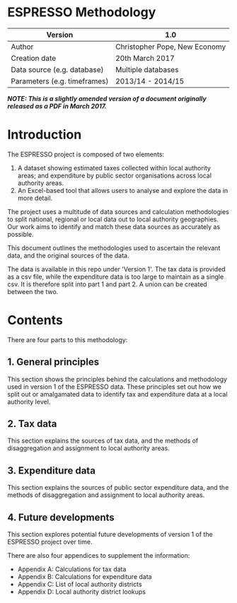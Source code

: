 # ESPRESSO Methodology

| Version | 1.0 |
|---|---|
| Author | Christopher Pope, New Economy |
| Creation date | 20th March 2017 |
| Data source (e.g. database) | Multiple databases |
| Parameters (e.g. timeframes) | 2013/14 - 2014/15 |


***NOTE: This is a slightly amended version of a document originally released as a PDF in March 2017.***

# Introduction
The ESPRESSO project is composed of two elements:
1. A dataset showing estimated taxes collected within local authority areas; and expenditure by public sector organisations across local authority areas.
2. An Excel-based tool that allows users to analyse and explore the data in more detail.

The project uses a multitude of data sources and calculation methodologies to split national, regional or local data out to local authority geographies. Our work aims to identify and match these data sources as accurately as possible.

This document outlines the methodologies used to ascertain the relevant data, and the original sources of the data.

The data is available in this repo under 'Version 1'. The tax data is provided as a csv file, while the expenditure data is too large to maintain as a single csv. It is therefore split into part 1 and part 2. A union can be created between the two.

# Contents
There are four parts to this methodology:
## 1. General principles
This section shows the principles behind the calculations and methodology used in version 1 of the ESPRESSO data. These principles set out how we split out or amalgamated data to identify tax and expenditure data at a local authority level.

## 2. Tax data
This section explains the sources of tax data, and the methods of disaggregation and assignment to local authority areas.

## 3. Expenditure data
This section explains the sources of public sector expenditure data, and the methods of disaggregation and assignment to local authority areas.

## 4. Future developments
This section explores potential future developments of version 1 of the ESPRESSO project over time.

There are also four appendices to supplement the information:
 - Appendix A: Calculations for tax data
 - Appendix B: Calculations for expenditure data
 - Appendix C: List of local authority districts
 - Appendix D: Local authority district lookups
